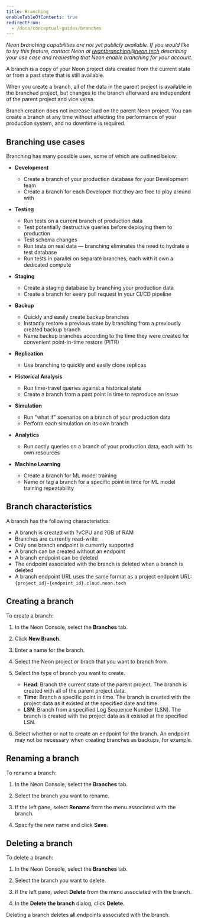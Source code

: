 ```yaml
---
title: Branching
enableTableOfContents: true
redirectFrom:
  - /docs/conceptual-guides/branches
---
```


<a id="branches-coming-soon/"></a>

_Neon branching capabilities are not yet publicly available. If you would like to try this feature, contact Neon at [iwantbranching@neon.tech](mailto:iwantbranching@neon.tech) describing your use case and requesting that Neon enable branching for your account._

A branch is a copy of your Neon project data created from the current state or from a past state that is still available.

When you create a branch, all of the data in the parent project is available in the branched project, but changes to the branch afterward are independent of the parent project and vice versa.

Branch creation does not increase load on the parent Neon project. You can create a branch at any time without affecting the performance of your production system, and no downtime is required.

## Branching use cases

Branching has many possible uses, some of which are outlined below:

- **Development**
    - Create a branch of your production database for your Development team
    - Create a branch for each Developer that they are free to play around with
	
- **Testing** 
    -	Run tests on a current branch of production data
    -	Test potentially destructive queries before deploying them to production
    -	Test schema changes
    -	Run tests on real data &mdash; branching eliminates the need to hydrate a test database
    -	Run tests in parallel on separate branches, each with it own a dedicated compute

- **Staging**
    - Create a staging database by branching your production data
    - Create a branch for every pull request in your CI/CD pipeline
			
- **Backup** 
    -	Quickly and easily create backup branches
    -	Instantly restore a previous state by branching from a previously created backup branch
    -	Name backup branches according to the time they were created for convenient point-in-time restore (PITR)
	
- **Replication**	
    - Use branching to quickly and easily clone replicas

- **Historical Analysis**
    -	Run time-travel queries against a historical state
    -	Create a branch from a past point in time to reproduce an issue
	
- **Simulation**	
    - Run "what if" scenarios on a branch of your production data
    - Perform each simulation on its own branch
	
- **Analytics**
    - Run costly queries on a branch of your production data, each with its own resources
	
- **Machine Learning**
    -	Create a branch for ML model training
    -	Name or tag a branch for a specific point in time for ML model training repeatability

## Branch characteristics

A branch has the following characteristics:
- A branch is created with ?vCPU and ?GB of RAM
- Branches are currently read-write 
- Only one branch endpoint is currently supported
- A branch can be created without an endpoint
- A branch endpoint can be deleted
- The endpoint associated with the branch is deleted when a branch is deleted
- A branch endpoint URL uses the same format as a project endpoint URL: `{project_id}-{endpoint_id}.cloud.neon.tech` 

## Creating a branch

To create a branch:

1. In the Neon Console, select the **Branches** tab.

2. Click **New Branch**.

3. Enter a name for the branch.

3. Select the Neon project or brach that you want to branch from.

4. Select the type of branch you want to create. 
    - **Head**: Branch the current state of the parent project. The branch is created with all of the parent project data.
    - **Time**: Branch a specific point in time. The branch is created with the project data as it existed at the specified date and time.
    - **LSN**: Branch from a specified Log Sequence Number (LSN). The branch is created with the project data as it existed at the specified LSN.

5. Select whether or not to create an endpoint for the branch. An endpoint may not be necessary when creating branches as backups, for example. 

## Renaming a branch

To rename a branch:

1. In the Neon Console, select the **Branches** tab.

2. Select the branch you want to rename.

3. If the left pane, select **Rename** from the menu associated with the branch.

4. Specify the new name and click **Save**.


## Deleting a branch

To delete a branch:

1. In the Neon Console, select the **Branches** tab.

2. Select the branch you want to delete.

3. If the left pane, select **Delete** from the menu associated with the branch.

4. In the **Delete the branch** dialog, click **Delete**.

Deleting a branch deletes all endpoints associated with the branch.
